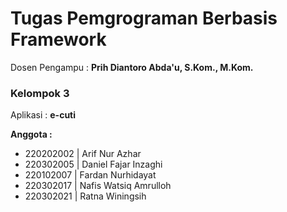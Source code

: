 # Tugas Pemgrograman Berbasis Framework
Dosen Pengampu : **Prih Diantoro Abda'u, S.Kom., M.Kom.**
### Kelompok 3
Aplikasi : **e-cuti**

**Anggota :**
- 220202002 | Arif Nur Azhar 
- 220302005 | Daniel Fajar Inzaghi
- 220102007 | Fardan Nurhidayat
- 220302017 | Nafis Watsiq Amrulloh
- 220302021 | Ratna Winingsih
